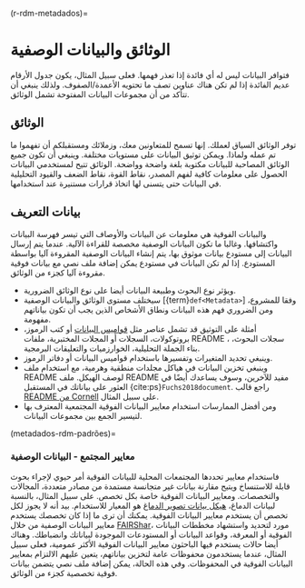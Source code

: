 (r-rdm-metadados)=
# الوثائق والبيانات الوصفية

فتوافر البيانات ليس له أي فائدة إذا تعذر فهمها. فعلى سبيل المثال، يكون جدول الأرقام عديم الفائدة إذا لم تكن هناك عناوين تصف ما تحتويه الأعمدة/الصفوف. ولذلك ينبغي أن تتأكد من أن مجموعات البيانات المفتوحة تشمل الوثائق.

## الوثائق

توفر الوثائق السياق لعملك. إنها تسمح للمتعاونين معك، وزملائك ومستقبلكم أن تفهموا ما تم عمله ولماذا. ويمكن توثيق البيانات على مستويات مختلفة. وينبغي أن تكون جميع الوثائق المصاحبة للبيانات مكتوبة بلغة واضحة وواضحة. الوثائق تتيح لمستخدمي البيانات الحصول على معلومات كافية لفهم المصدر، نقاط القوة، نقاط الضعف والقيود التحليلية في البيانات حتى يتسنى لها اتخاذ قرارات مستنيرة عند استخدامها.

## بيانات التعريف

والبيانات الفوقية هي معلومات عن البيانات والأوصاف التي تيسر فهرسة البيانات واكتشافها. وغالبا ما تكون البيانات الوصفية مخصصة للقراءة الآلية. عندما يتم إرسال البيانات إلى مستودع بيانات موثوق بها، يتم إنشاء البيانات الوصفية المقروءة آليا بواسطة المستودع. إذا لم تكن البيانات في مستودع يمكن إضافة ملف نصي مع بيانات فوقية مقروءة آليا كجزء من الوثائق.

- ويؤثر نوع البحوث وطبيعة البيانات أيضا على نوع الوثائق الضرورية.
- سيختلف مستوى الوثائق والبيانات الوصفية [{term}`def<Metadata>`] وفقا للمشروع، ومن الضروري فهم هذه البيانات ونطاق الأشخاص الذين يجب أن تكون بياناتهم مفهومة.
- أمثلة على التوثيق قد تشمل عناصر مثل [قواميس البيانات](https://help.osf.io/hc/en-us/articles/360019739054-How-to-Make-a-Data-Dictionary) أو كتب الرموز، بروتوكولات، السجلات أو المجلات المختبرية، ملفات README ، سجلات البحوث، بناء الجملة التحليلية، الخوارزميات والتعليقات البرمجية.
- وينبغي تحديد المتغيرات وتفسيرها باستخدام قواميس البيانات أو دفاتر الرموز.
- وينبغي تخزين البيانات في هياكل مجلدات منطقية وهرمية، مع استخدام ملف README لوصف الهيكل. ملف README مفيد للآخرين، وسوف يساعدك أيضًا في العثور على بياناتك في المستقبل {cite:ps}`Fuchs2018document`. راجع قالب [README من Cornell](https://cornell.app.box.com/v/ReadmeTemplate) على سبيل المثال.
- ومن أفضل الممارسات استخدام معايير البيانات الفوقية المجتمعية المعترف بها لتيسير الجمع بين مجموعات البيانات.

(metadados-rdm-padrões)=
### معايير المجتمع - البيانات الوصفية

فاستخدام معايير تحددها المجتمعات المحلية للبيانات الفوقية أمر حيوي لإجراء بحوث قابلة للاستنساخ ويتيح مقارنة بيانات غير متجانسة مستمدة من مصادر متعددة، المجالات والتخصصات. ومعايير البيانات الفوقية خاصة بكل تخصص. على سبيل المثال، بالنسبة لبيانات الدماغ، [هيكل بيانات تصوير الدماغ](https://doi.org/10.25504/FAIRsharing.rd1j6t) هو المعيار للاستخدام. بيد أنه لا يجوز لكل تخصص أن يستخدم معايير البيانات الفوقية. يمكنك أن ترى ما إذا كان تخصصك يستخدم معايير البيانات الوصفية من خلال [FAIRShar](https://fairsharing.org/)، مورد لتحديد واستشهاد مخططات البيانات الفوقية أو المعرفة، وقواعد البيانات أو المستودعات الموجودة لبياناتك وانضباطك. وهناك أيضا حالات يستخدم فيها الباحثون معايير البيانات الفوقية الأكثر عمومية، فعلى سبيل المثال، عندما يستخدمون محفوظات عامة لتخزين بياناتهم، يتعين عليهم الالتزام بمعايير البيانات الفوقية في المحفوظات. وفي هذه الحالة، يمكن إضافة ملف نصي يتضمن بيانات فوقية تخصصية كجزء من الوثائق.

